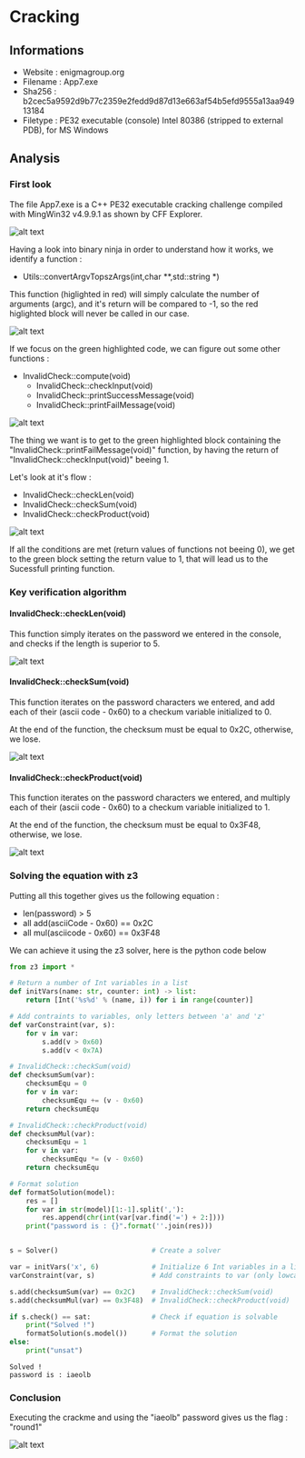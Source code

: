 # Cracking

## Informations

- Website  : enigmagroup.org 
- Filename : App7.exe 
- Sha256   : b2cec5a9592d9b77c2359e2fedd9d87d13e663af54b5efd9555a13aa94913184 
- Filetype : PE32 executable (console) Intel 80386 (stripped to external PDB), for MS Windows 

## Analysis

### First look

The file App7.exe is a C++ PE32 executable cracking challenge compiled with MingWin32 v4.9.9.1 as shown by CFF Explorer.

![alt text](images/image1.png)

Having a look into binary ninja in order to understand how it works, we identify a function :
- Utils::convertArgvTopszArgs(int,char **,std::string *)

This function (higlighted in red) will simply calculate the number of arguments (argc), and it's return will be compared to -1, so the red higlighted block will never be called in our case.

![alt text](images/image2.png)

If we focus on the green highlighted code, we can figure out some other functions :
- InvalidCheck::compute(void)
    - InvalidCheck::checkInput(void)
    - InvalidCheck::printSuccessMessage(void)
    - InvalidCheck::printFailMessage(void)

![alt text](images/image3.png)

The thing we want is to get to the green highlighted block containing the "InvalidCheck::printFailMessage(void)" function, by having the return of "InvalidCheck::checkInput(void)" beeing 1.

Let's look at it's flow :
- InvalidCheck::checkLen(void)
- InvalidCheck::checkSum(void)
- InvalidCheck::checkProduct(void)

![alt text](images/image4.png)

If all the conditions are met (return values of functions not beeing 0), we get to the green block setting the return value to 1, that will lead us to the Sucessfull printing function.

### Key verification algorithm

#### InvalidCheck::checkLen(void)

This function simply iterates on the password we entered in the console, and checks if the length is superior to 5.

![alt text](images/image5.png)

#### InvalidCheck::checkSum(void)

This function iterates on the password characters we entered, and add each of their (ascii code - 0x60) to a checkum variable initialized to 0.

At the end of the function, the checksum must be equal to 0x2C, otherwise, we lose.

![alt text](images/image6.png)

#### InvalidCheck::checkProduct(void)

This function iterates on the password characters we entered, and multiply each of their (ascii code - 0x60) to a checkum variable initialized to 1.

At the end of the function, the checksum must be equal to 0x3F48, otherwise, we lose.

![alt text](images/image7.png)

### Solving the equation with z3

Putting all this together gives us the following equation :
- len(password) > 5
- all add(asciiCode - 0x60) == 0x2C
- all mul(asciicode - 0x60) == 0x3F48

We can achieve it using the z3 solver, here is the python code below

```python
from z3 import *

# Return a number of Int variables in a list
def initVars(name: str, counter: int) -> list:
    return [Int('%s%d' % (name, i)) for i in range(counter)]

# Add contraints to variables, only letters between 'a' and 'z'
def varConstraint(var, s):
    for v in var:
        s.add(v > 0x60)
        s.add(v < 0x7A)

# InvalidCheck::checkSum(void)
def checksumSum(var):
    checksumEqu = 0
    for v in var:
        checksumEqu += (v - 0x60)
    return checksumEqu

# InvalidCheck::checkProduct(void)
def checksumMul(var):
    checksumEqu = 1
    for v in var:
        checksumEqu *= (v - 0x60)
    return checksumEqu

# Format solution
def formatSolution(model):
    res = []
    for var in str(model)[1:-1].split(','):
        res.append(chr(int(var[var.find('=') + 2:])))
    print("password is : {}".format(''.join(res)))


s = Solver()                       # Create a solver

var = initVars('x', 6)             # Initialize 6 Int variables in a list
varConstraint(var, s)              # Add constraints to var (only lowcase letters)

s.add(checksumSum(var) == 0x2C)    # InvalidCheck::checkSum(void)
s.add(checksumMul(var) == 0x3F48)  # InvalidCheck::checkProduct(void)

if s.check() == sat:               # Check if equation is solvable
    print("Solved !")
    formatSolution(s.model())      # Format the solution
else:
    print("unsat")
```

```
Solved !
password is : iaeolb
```

### Conclusion

Executing the crackme and using the "iaeolb" password gives us the flag : "round1"

![alt text](images/image8.png)
